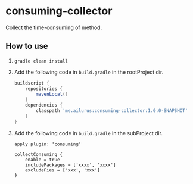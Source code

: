 # consuming-collector

Collect the time-consuming of method.

## How to use

1. `gradle clean install`

2. Add the following code in `build.gradle` in the rootProject dir.

    ```Groovy
    buildscript {
        repositories {
            mavenLocal()
        }
        dependencies {
            classpath 'me.ailurus:consuming-collector:1.0.0-SNAPSHOT'
        }
    }
    ```
    
3. Add the following code in `build.gradle` in the subProject dir.

    ```
    apply plugin: 'consuming'
    
    collectConsuming {
        enable = true
        includePackages = ['xxxx', 'xxxx']
        excludeFies = ['xxx', 'xxx']
    }
    ```